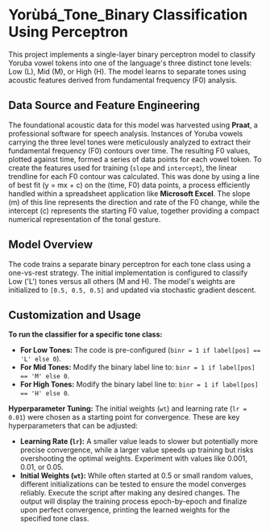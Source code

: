 # Yorùbá_Tone_Binary Classification Using Perceptron
This project implements a single-layer binary perceptron model to classify Yoruba vowel tokens into one of the language's three distinct tone levels: Low (L), Mid (M), or High (H). The model learns to separate tones using acoustic features derived from fundamental frequency (F0) analysis.

## Data Source and Feature Engineering
The foundational acoustic data for this model was harvested using **Praat**, a professional software for speech analysis. Instances of Yoruba vowels carrying the three level tones were meticulously analyzed to extract their fundamental frequency (F0) contours over time. The resulting F0 values, plotted against time, formed a series of data points for each vowel token.
To create the features used for training (`slope` and `intercept`), the linear trendline for each F0 contour was calculated. This was done by using a line of best fit (y = mx + c) on the (time, F0) data points, a process efficiently handled within a spreadsheet application like **Microsoft Excel**. The slope (m) of this line represents the direction and rate of the F0 change, while the intercept (c) represents the starting F0 value, together providing a compact numerical representation of the tonal gesture.

## Model Overview
The code trains a separate binary perceptron for each tone class using a one-vs-rest strategy. The initial implementation is configured to classify Low ('L') tones versus all others (M and H). The model's weights are initialized to `[0.5, 0.5, 0.5]` and updated via stochastic gradient descent.

## Customization and Usage
**To run the classifier for a specific tone class:**
*   **For Low Tones:** The code is pre-configured (`binr = 1 if label[pos] == 'L' else 0`).
*   **For Mid Tones:** Modify the binary label line to: `binr = 1 if label[pos] == 'M' else 0`.
*   **For High Tones:** Modify the binary label line to: `binr = 1 if label[pos] == 'H' else 0`.

**Hyperparameter Tuning:**
The initial weights (`wt`) and learning rate (`lr = 0.01`) were chosen as a starting point for convergence. These are key hyperparameters that can be adjusted:
*   **Learning Rate (`lr`):** A smaller value leads to slower but potentially more precise convergence, while a larger value speeds up training but risks overshooting the optimal weights. Experiment with values like 0.001, 0.01, or 0.05.
*   **Initial Weights (`wt`):** While often started at 0.5 or small random values, different initializations can be tested to ensure the model converges reliably.
Execute the script after making any desired changes. The output will display the training process epoch-by-epoch and finalize upon perfect convergence, printing the learned weights for the specified tone class.
